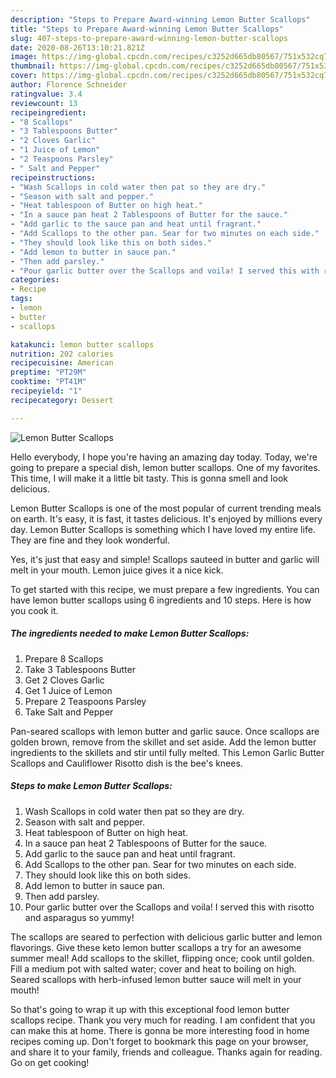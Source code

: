 ```yaml
---
description: "Steps to Prepare Award-winning Lemon Butter Scallops"
title: "Steps to Prepare Award-winning Lemon Butter Scallops"
slug: 407-steps-to-prepare-award-winning-lemon-butter-scallops
date: 2020-08-26T13:10:21.821Z
image: https://img-global.cpcdn.com/recipes/c3252d665db80567/751x532cq70/lemon-butter-scallops-recipe-main-photo.jpg
thumbnail: https://img-global.cpcdn.com/recipes/c3252d665db80567/751x532cq70/lemon-butter-scallops-recipe-main-photo.jpg
cover: https://img-global.cpcdn.com/recipes/c3252d665db80567/751x532cq70/lemon-butter-scallops-recipe-main-photo.jpg
author: Florence Schneider
ratingvalue: 3.4
reviewcount: 13
recipeingredient:
- "8 Scallops"
- "3 Tablespoons Butter"
- "2 Cloves Garlic"
- "1 Juice of Lemon"
- "2 Teaspoons Parsley"
- " Salt and Pepper"
recipeinstructions:
- "Wash Scallops in cold water then pat so they are dry."
- "Season with salt and pepper."
- "Heat tablespoon of Butter on high heat."
- "In a sauce pan heat 2 Tablespoons of Butter for the sauce."
- "Add garlic to the sauce pan and heat until fragrant."
- "Add Scallops to the other pan. Sear for two minutes on each side."
- "They should look like this on both sides."
- "Add lemon to butter in sauce pan."
- "Then add parsley."
- "Pour garlic butter over the Scallops and voila! I served this with risotto and asparagus so yummy!"
categories:
- Recipe
tags:
- lemon
- butter
- scallops

katakunci: lemon butter scallops 
nutrition: 202 calories
recipecuisine: American
preptime: "PT29M"
cooktime: "PT41M"
recipeyield: "1"
recipecategory: Dessert

---
```



![Lemon Butter Scallops](https://img-global.cpcdn.com/recipes/c3252d665db80567/751x532cq70/lemon-butter-scallops-recipe-main-photo.jpg)

Hello everybody, I hope you're having an amazing day today. Today, we're going to prepare a special dish, lemon butter scallops. One of my favorites. This time, I will make it a little bit tasty. This is gonna smell and look delicious.

Lemon Butter Scallops is one of the most popular of current trending meals on earth. It's easy, it is fast, it tastes delicious. It's enjoyed by millions every day. Lemon Butter Scallops is something which I have loved my entire life. They are fine and they look wonderful.

Yes, it&#39;s just that easy and simple! Scallops sauteed in butter and garlic will melt in your mouth. Lemon juice gives it a nice kick.


To get started with this recipe, we must prepare a few ingredients. You can have lemon butter scallops using 6 ingredients and 10 steps. Here is how you cook it.

<!--inarticleads1-->

##### The ingredients needed to make Lemon Butter Scallops:

1. Prepare 8 Scallops
1. Take 3 Tablespoons Butter
1. Get 2 Cloves Garlic
1. Get 1 Juice of Lemon
1. Prepare 2 Teaspoons Parsley
1. Take  Salt and Pepper


Pan-seared scallops with lemon butter and garlic sauce. Once scallops are golden brown, remove from the skillet and set aside. Add the lemon butter ingredients to the skillets and stir until fully melted. This Lemon Garlic Butter Scallops and Cauliflower Risotto dish is the bee&#39;s knees. 

<!--inarticleads2-->

##### Steps to make Lemon Butter Scallops:

1. Wash Scallops in cold water then pat so they are dry.
1. Season with salt and pepper.
1. Heat tablespoon of Butter on high heat.
1. In a sauce pan heat 2 Tablespoons of Butter for the sauce.
1. Add garlic to the sauce pan and heat until fragrant.
1. Add Scallops to the other pan. Sear for two minutes on each side.
1. They should look like this on both sides.
1. Add lemon to butter in sauce pan.
1. Then add parsley.
1. Pour garlic butter over the Scallops and voila! I served this with risotto and asparagus so yummy!


The scallops are seared to perfection with delicious garlic butter and lemon flavorings. Give these keto lemon butter scallops a try for an awesome summer meal! Add scallops to the skillet, flipping once; cook until golden. Fill a medium pot with salted water; cover and heat to boiling on high. Seared scallops with herb-infused lemon butter sauce will melt in your mouth! 

So that's going to wrap it up with this exceptional food lemon butter scallops recipe. Thank you very much for reading. I am confident that you can make this at home. There is gonna be more interesting food in home recipes coming up. Don't forget to bookmark this page on your browser, and share it to your family, friends and colleague. Thanks again for reading. Go on get cooking!
